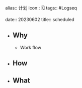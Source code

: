 alias:: 计划
icon:: 🗓️
tags:: #Logseq 

date:: 20230602
title:: scheduled

- ## Why
  - Work flow
- ## How
- ## What
